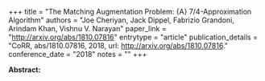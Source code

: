 +++
title = "The Matching Augmentation Problem: {A} 7/4-Approximation Algorithm"
authors = "Joe Cheriyan, Jack Dippel, Fabrizio Grandoni, Arindam Khan, Vishnu V. Narayan"
paper_link = "http://arxiv.org/abs/1810.07816"
entrytype = "article"
publication_details = "CoRR, abs/1810.07816, 2018, url: <a href='http://arxiv.org/abs/1810.07816' target='_blank'>http://arxiv.org/abs/1810.07816</a>."
conference_date = "2018"
notes = ""
+++

<b>Abstract:</b>
